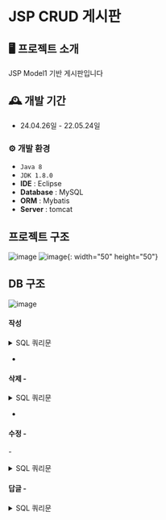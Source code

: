 # JSP CRUD 게시판 


## 🖥️ 프로젝트 소개
JSP Model1 기반 게시판입니다 

## 🕰️ 개발 기간
* 24.04.26일 - 22.05.24일


### ⚙️ 개발 환경
- `Java 8`
- `JDK 1.8.0`
- **IDE** : Eclipse 
- **Database** : MySQL
- **ORM** : Mybatis
- **Server** : tomcat

## 프로젝트 구조 
![image](https://github.com/sk5614/jsp_board1/assets/169679888/75fa422b-8c84-49ce-9177-00f848b3efc4)
![image](https://github.com/sk5614/jsp_board1/assets/169679888/50453faf-8544-4afc-b6be-86c8c19a50f7){: width="50" height="50"}


## DB 구조 
![image](https://github.com/sk5614/jsp_board1/assets/169679888/0bd53f5f-dc1c-4be4-9e8a-f26cd6f053f6)

#### 작성
<details>
	<summary>SQL 쿼리문 </summary>
    
        INSERT INTO board (b_title, b_content, b_date)
        VALUES (#{bTitle}, #{bContent}, NOW() );
   
</details>

- 
#### 삭제 - 
<details>
	<summary>SQL 쿼리문 </summary>
    	DELETE 
    	FROM board
    	WHERE b_id=#{bId}
   
</details>

- 
#### 수정 - 
-<details>
	<summary>SQL 쿼리문 </summary>
    
    	UPDATE board
    	SET b_title=#{bTitle},
    		b_content=#{bContent}
    	WHERE b_id=#{bId}	
</details>


#### 답글 - 

<details>
	<summary>SQL 쿼리문 </summary>
        INSERT INTO board (b_title, b_content, b_date, b_group, b_order, b_depth)
    	VALUES (#{bTitle},#{bContent}, NOW(), #{bGroup}, #{bOrder}+1, #{bDepth}+1)
     		UPDATE board 
	
        SET b_order=b_order+1 
		WHERE b_group=#{bGroup} and b_order>#{bOrder} and b_id!=LAST_INSERT_ID() 
   
   
</details>
